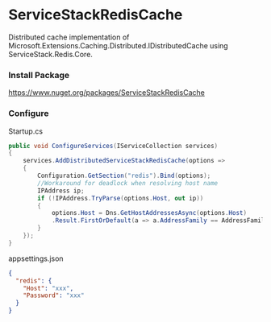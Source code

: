 # ServiceStackRedisCache

Distributed cache implementation of Microsoft.Extensions.Caching.Distributed.IDistributedCache using ServiceStack.Redis.Core.

### Install Package
https://www.nuget.org/packages/ServiceStackRedisCache

### Configure

Startup.cs

```cs
public void ConfigureServices(IServiceCollection services)
{
    services.AddDistributedServiceStackRedisCache(options =>
    {
        Configuration.GetSection("redis").Bind(options);
        //Workaround for deadlock when resolving host name
        IPAddress ip;
        if (!IPAddress.TryParse(options.Host, out ip))
        {
            options.Host = Dns.GetHostAddressesAsync(options.Host)
            .Result.FirstOrDefault(a => a.AddressFamily == AddressFamily.InterNetwork).ToString();
        }
    });
}
```
appsettings.json

```json
{
  "redis": {
    "Host": "xxx",
    "Password": "xxx"
  }
}
```
